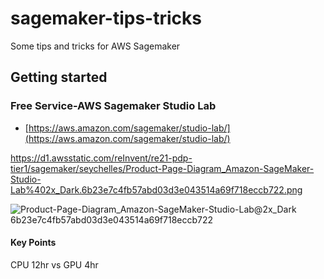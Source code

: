 # sagemaker-tips-tricks
Some tips and tricks for AWS Sagemaker

## Getting started

### Free Service-AWS Sagemaker Studio Lab

* [https://aws.amazon.com/sagemaker/studio-lab/](https://aws.amazon.com/sagemaker/studio-lab/)

https://d1.awsstatic.com/reInvent/re21-pdp-tier1/sagemaker/seychelles/Product-Page-Diagram_Amazon-SageMaker-Studio-Lab%402x_Dark.6b23e7c4fb57abd03d3e043514a69f718eccb722.png

![Product-Page-Diagram_Amazon-SageMaker-Studio-Lab@2x_Dark 6b23e7c4fb57abd03d3e043514a69f718eccb722](https://user-images.githubusercontent.com/58792/160285068-9beb3f84-f9bb-4d1a-ac70-417b112388be.png)

#### Key Points

CPU 12hr vs GPU 4hr
